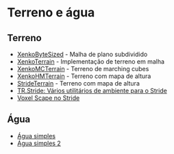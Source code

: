 # Terreno e água

## Terreno
* [XenkoByteSized](https://github.com/profan/XenkoByteSized) - Malha de plano subdividido
* [XenkoTerrain](https://github.com/TomGroner/XenkoTerrain) - Implementação de terreno em malha
* [XenkoMCTerrain](https://github.com/SilentCLD/XenkoMCTerrain) - Terreno de marching cubes
* [XenkoHMTerrain](https://github.com/SilentCLD/XenkoHMTerrain) - Terreno com mapa de altura
* [StrideTerrain](https://github.com/johang88/StrideTerrain) - Terreno com mapa de altura
* [TR.Stride: Vários utilitários de ambiente para o Stride](https://github.com/johang88/TR.Stride)
* [Voxel Scape no Stride](https://github.com/Jarb2104/StrideVoxelScape_v0.1)

## Água
* [Água simples](https://github.com/TomGroner/XenkoFlowingWater)
* [Água simples 2](https://github.com/johang88/StrideSimpleWater)


